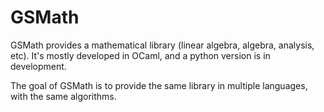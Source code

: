 GSMath
======

GSMath provides a mathematical library (linear algebra, algebra, analysis, etc).
It's mostly developed in OCaml, and a python version is in development.

The goal of GSMath is to provide the same library in multiple languages, with
the same algorithms.
